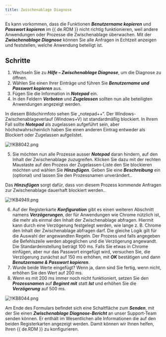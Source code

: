 ```yaml
---
title: Zwischenablage Diagnose
---
```

Es kann vorkommen, dass die Funktionen ***Benutzername kopieren*** und ***Passwort kopieren*** im {{ de.RDM }} nicht richtig funktionieren, weil andere Anwendungen oder Prozesse die Zwischenablage überwachen. Mit der ***Zwischenablage Diagnose*** können Sie alle Anfragen in Echtzeit anzeigen und feststellen, welche Anwendung beteiligt ist.

## Schritte

1. Wechseln Sie zu ***Hilfe – Zwischenablage Diagnose***, um die Diagnose zu öffnen.
1. Wählen Sie einen Ihrer Einträge und führen Sie ***Benutzername und Passwort kopieren*** aus.
1. Fügen Sie die Information in ***Notepad*** ein.
1. In den Feldern ***Verboten*** und ***Zugelassen*** sollten nun alle beteiligten Anwendungen angezeigt werden.  

In diesem Bildschirmfoto sehen Sie „notepad++“. Der Windows-Zwischenablageverlauf (Windows+V) ist standardmäßig blockiert. In Ihrem Fall sollte ***Notepad*** als zugelassen aufgeführt sein, aber höchstwahrscheinlich haben Sie einen anderen Eintrag entweder als Blockiert oder Zugelassen aufgelistet.

![!!KB8042.png](https://webdevolutions.azureedge.net/docs/de/kb/KB8042.png)  

5. Sie möchten nun alle Prozesse ausser ***Notepad*** daran hindern, auf den Inhalt der Zwischenablage zuzugreifen. Klicken Sie dazu mit der rechten Maustaste auf den Prozess der Zugelassen-Liste den Sie blockieren möchten und wählen Sie ***Hinzufügen***. Geben Sie eine ***Beschreibung*** ein (optional) und lassen Sie den Prozessnamen unverändert.. 

Das ***Hinzufügen*** sorgt dafür, dass von diesem Prozess kommende Anfragen zur Zwischenablage dauerhaft blockiert werden..  

![!!KB4949.png](https://webdevolutions.azureedge.net/docs/de/kb/KB4949.png)  

6. Auf der Registerkarte ***Konfiguration*** gibt es einen weiteren Abschnitt namens ***Verzögerungen***, der für Anwendungen wie Chrome nützlich ist, die mehr als einmal den Inhalt der Zwischenablage abfragen. Hiermit kann durch eine Verzögerung festgelegt werden, wie lange z. B. Chrome den Inhalt der Zwischenablage abfragen darf. Die gleiche Logik gilt für die Auswahl der angewandten Regeln. Der Prozess und falls angegeben die Befehlszeile werden abgeglichen und die Verzögerung angewandt. Die Standardeinstellung beträgt 100 ms. Falls Sie etwas in Chrome einfügen, aber nur das Passwort eingefügt wird, versuchen Sie, die Verzögerung zunächst auf 150 ms erhöhen, mit ***OK*** bestätigen und dann ***Benutzername & Passwort kopieren***.
7. Wurde beide Werte eingefügt? Wenn ja, dann sind Sie fertig, wenn nicht, erhöhen Sie den Wert auf 200 ms.
8. Wenn es mit 200 ms immer noch nicht funktioniert, setzen Sie den ***Prozessnamen*** auf ***Beginnt mit*** statt ***Ist*** und erhöhen Sie die ***Verzögerung*** auf 500 ms.  

![!!KB8044.png](https://webdevolutions.azureedge.net/docs/de/kb/KB8044.png)  

Am Ende des Formulars befindet sich eine Schaltfläche zum ***Senden***, mit der Sie einen ***Zwischenablage Diagnose-Bericht*** an unser Support-Team senden können. Er enthält im Wesentlichen alle Informationen die auf den beiden Registerkarten angezeigt werden. Damit können wir Ihnen helfen, Ihren {{ de.RDM }} zu konfigurieren.
